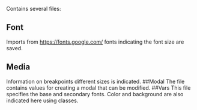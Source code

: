 Contains several files:
## Font
Imports from <https://fonts.google.com/> fonts indicating the font size are saved.
## Media
Information on breakpoints different sizes is indicated.
##Modal
The file contains values for creating a modal that can be modified.
##Vars
This file specifies the base and secondary fonts. Color and background are also indicated here using classes.